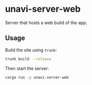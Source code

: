 # unavi-server-web

Server that hosts a web build of the app.

## Usage

Build the site using `trunk`:

```bash
trunk build --release
```

Then start the server:

```bash
cargo run -p unavi-server-web
```
